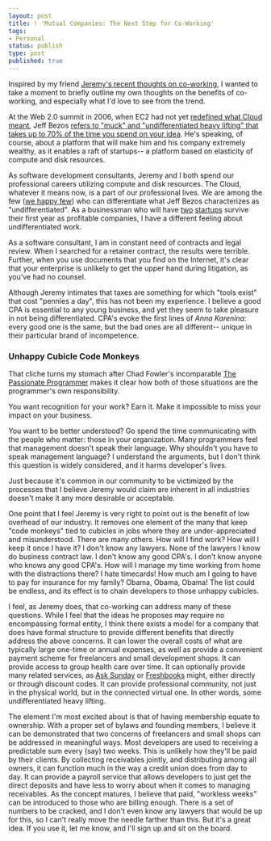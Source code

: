```yaml
---
layout: post
title: ! 'Mutual Companies: The Next Step for Co-Working'
tags:
- Personal
status: publish
type: post
published: true
---
```

<p>Inspired by my friend <a href="http://socialmemorycomplex.net/2010/10/30/scaling-up-without-growing/">Jeremy's recent thoughts on co-working</a>, I wanted to take a moment to briefly outline my own thoughts on the benefits of co-working, and especially what I'd love to see from the trend.</p>

<p>At the Web 2.0 summit in 2006, when EC2 had not yet <a href="http://www.circleid.com/posts/20100727_clouded_by_a_convenient_illusion/">redefined what Cloud meant</a>, Jeff Bezos <a href="http://www.oreillynet.com/network/2006/12/20/web-20-bezos.html">refers to "muck" and "undifferentiated heavy lifting" that takes up to 70% of the time you spend on your idea</a>.  He's speaking, of course, about a platform that will make him and his company extremely wealthy, as it enables a raft of startups-- a platform based on elasticity of compute and disk resources.</p>

<p>As software development consultants, Jeremy and I both spend our professional careers utilizing compute and disk resources.  The Cloud, whatever it means now, is a part of our professional lives.  We are among the few (<a href="http://www.chronique.com/Library/Knights/crispen.htm">we happy few</a>) who can differentiate what Jeff Bezos characterizes as "undifferentiated".  As a businessman who will have <a href="http://itsbspoke.com/">two</a> <a href="http://mocksup.com">startups</a> survive their first year as profitable companies, I have a different feeling about undifferentiated work.</p>

<p>As a software consultant, I am in constant need of contracts and legal review.  When I searched for a retainer contract, the results were terrible.  Further, when you use documents that you find on the Internet, it's clear that your enterprise is unlikely to get the upper hand during litigation, as you've had no counsel.</p>

<p>Although Jeremy intimates that taxes are something for which "tools exist" that cost "pennies a day", this has not been my experience.  I believe a good CPA is essential to any young business, and yet they seem to take pleasure in not being differentiated.  CPA's evoke the first lines of <i>Anna Karenina</i>: every good one is the same, but the bad ones are all different-- unique in their particular brand of incompetence.</p>

<div class='jvf-sidebar'>
<h3>Unhappy Cubicle Code Monkeys</h3>
<p>That cliche turns my stomach after Chad Fowler's incomparable <a href="http://pragprog.com/titles/cfcar2/the-passionate-programmer">The Passionate Programmer</a> makes it clear how both of those situations are the programmer's own responsibility.</p>
<p>You want recognition for your work?  Earn it.  Make it impossible to miss your impact on your business.</p>
<p>You want to be better understood?  Go spend the time communicating with the people who matter: those in your organization.  Many programmers feel that management doesn't speak their language.  Why shouldn't you have to speak management language?  I understand the arguments, but I don't think this question is widely considered, and it harms developer's lives.</p>
<p>Just because it's common in our community to be victimized by the processes that I believe Jeremy would claim are inherent in all industries doesn't make it any more desirable or acceptable.</p>
</div>

<p>One point that I feel Jeremy is very right to point out is the benefit of low overhead of our industry.  It removes one element of the many that keep "code monkeys" tied to cubicles in jobs where they are under-appreciated and misunderstood.  There are many others.  How will I find work?  How will I keep it once I have it?  I don't know any lawyers.  None of the lawyers I know do business contract law.  I don't know any good CPA's.  I don't know anyone who knows any good CPA's.  How will I manage my time working from home with the distractions there?  I hate timecards!  How much am I going to have to pay for insurance for my family?  Obama, Obama, Obama!  The list could be endless, and its effect is to chain developers to those unhappy cubicles.</p>

<p>I feel, as Jeremy does, that co-working can address many of these questions.  While I feel that the ideas he proposes may require no encompassing formal entity, I think there exists a model for a company that does have formal structure to provide different benefits that directly address the above concerns.  It can lower the overall costs of what are typically large one-time or annual expenses, as well as provide a convenient payment scheme for freelancers and small development shops.  It can provide access to group health care over time.  It can optionally provide many related services, as <a href="http://asksunday.com">Ask Sunday</a> or <a href="https://itsbspoke.freshbooks.com/refer/www">Freshbooks</a> might, either directly or through discount codes.  It can provide professional community, not just in the physical world, but in the connected virtual one.  In other words, some undifferentiated heavy lifting.</p>

<p>The element I'm most excited about is that of having membership equate to ownership.  With a proper set of bylaws and founding members, I believe it can be demonstrated that two concerns of freelancers and small shops can be addressed in meaningful ways.  Most developers are used to receiving a predictable sum every (say) two weeks.  This is unlikely how they'll be paid by their clients.  By collecting receivables jointly, and distributing among all owners, it can function much in the way a credit union does from day to day.  It can provide a payroll service that allows developers to just get the direct deposits and have less to worry about when it comes to managing receivables.  As the concept matures, I believe that paid, "workless weeks" can be introduced to those who are billing enough.  There is a set of numbers to be cracked, and I don't even know any lawyers that would be up for this, so I can't really move the needle farther than this.  But it's a great idea.  If you use it, let me know, and I'll sign up and sit on the board.</p>
